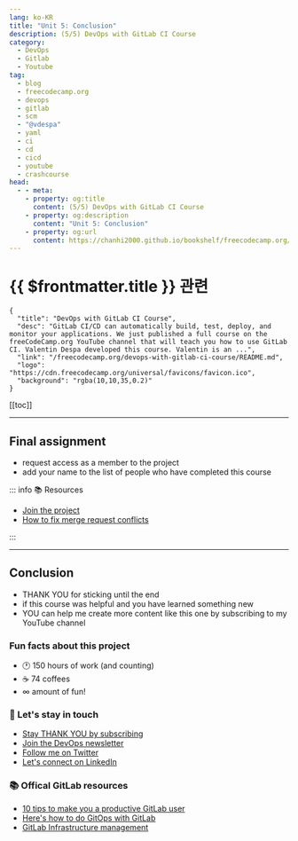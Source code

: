 ```yaml
---
lang: ko-KR
title: "Unit 5: Conclusion"
description: (5/5) DevOps with GitLab CI Course
category: 
  - DevOps
  - Gitlab
  - Youtube
tag: 
  - blog
  - freecodecamp.org
  - devops
  - gitlab
  - scm
  - "@vdespa"
  - yaml
  - ci
  - cd
  - cicd
  - youtube
  - crashcourse
head: 
  - - meta:
    - property: og:title
      content: (5/5) DevOps with GitLab CI Course
    - property: og:description
      content: "Unit 5: Conclusion"
    - property: og:url
      content: https://chanhi2000.github.io/bookshelf/freecodecamp.org/devops-with-gitlab-ci-course/unit-5-conclusion.html
---
```


# {{ $frontmatter.title }} 관련

```component VPCard
{
  "title": "DevOps with GitLab CI Course",
  "desc": "GitLab CI/CD can automatically build, test, deploy, and monitor your applications. We just published a full course on the freeCodeCamp.org YouTube channel that will teach you how to use GitLab CI. Valentin Despa developed this course. Valentin is an ...",
  "link": "/freecodecamp.org/devops-with-gitlab-ci-course/README.md",
  "logo": "https://cdn.freecodecamp.org/universal/favicons/favicon.ico",
  "background": "rgba(10,10,35,0.2)"
}
```

[[toc]]

---

<SiteInfo
  name="DevOps with GitLab CI Course"
  desc="GitLab CI/CD can automatically build, test, deploy, and monitor your applications. We just published a full course on the freeCodeCamp.org YouTube channel that will teach you how to use GitLab CI. Valentin Despa developed this course. Valentin is an ..."
  url="https://freecodecamp.org/news/devops-with-gitlab-ci-course/"
  logo="https://cdn.freecodecamp.org/universal/favicons/favicon.ico"
  preview="https://freecodecamp.org/news/content/images/size/w2000/2022/03/qomm1soQ.png"/>

<VidStack src="youtube/PGyhBwLyK2U" />

## Final assignment

- request access as a member to the project
- add your name to the list of people who have completed this course

::: info 📚 Resources

- [Join the project](https://gitlab.com/gitlab-course-public/who-is-learning-gitlab-ci)
- [How to fix merge request conflicts](https://vdespa.medium.com/7f86bf79e58b?sk=b0fd024ce8ddc4a7c3b998be622ab10d)

:::

---

## Conclusion

- THANK YOU for sticking until the end
- if this course was helpful and you have learned something new
- YOU can help me create more content like this one by subscribing to my YouTube channel

### Fun facts about this project

- 🕐 150 hours of work (and counting)
- ☕️ 74 coffees
- ∞ amount of fun!

### 💬 Let's stay in touch

- [<FontIcon icon="fa-brands fa-youtube"/>Stay THANK YOU by subscribing](https://youtube.com/@vdespa)
- [Join the DevOps newsletter](https://sendfox.com/lp/1x9k59)
- [<FontIcon icon="fa-brands fa-x-twitter"/>Follow me on Twitter](https://twitter.com/vdespa)
- [<FontIcon icon="fa-brands fa-linkedin"/>Let's connect on LinkedIn](https://linkedin.com/in/vdespa)

### 📚 Offical GitLab resources

- [10 tips to make you a productive GitLab user](https://about.gitlab.com/blog/2021/02/18/improve-your-gitlab-productivity-with-these-10-tips/)
- [Here's how to do GitOps with GitLab](https://about.gitlab.com/blog/2021/10/21/gitops-with-gitlab/)
- [GitLab Infrastructure management](https://docs.gitlab.com/ee/user/infrastructure/)


